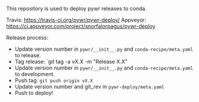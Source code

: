 This repository is used to deploy pywr releases to conda.

Travis: https://travis-ci.org/pywr/pywr-deploy/
Appveyor: https://ci.appveyor.com/project/snorfalorpagus/pywr-deploy

Release process:

* Update version number in `pywr/__init__.py` and `conda-recipe/meta.yaml` to release.
* Tag release: `git tag -a vX.X -m "Release X.X"
* Update version number in `pywr/__init__.py` and `conda-recipe/meta.yaml` to development.
* Push tag: `git push origin vX.X`
* Update version number and git_rev in `pywr-deploy/meta.yaml`
* Push to deploy!
